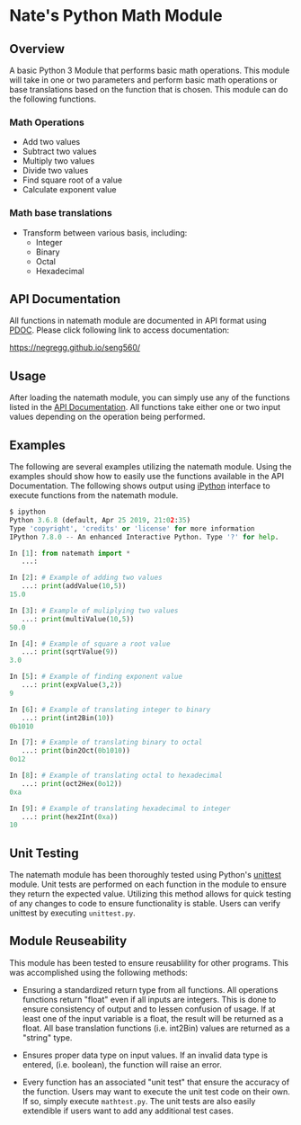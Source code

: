 # Nate's Python Math Module

## Overview

A basic Python 3 Module that performs basic math operations.  This module 
will take in one or two parameters and perform basic math operations or 
base translations based  on the function that is chosen.  This module can
do the following functions.

### Math Operations
* Add two values
* Subtract two values
* Multiply two values
* Divide two values
* Find square root of a value
* Calculate exponent value

### Math base translations
* Transform between various basis, including:
  * Integer
  * Binary
  * Octal
  * Hexadecimal

## API Documentation

All functions in natemath module are documented in API format using 
[PDOC](https://pdoc3.github.io/pdoc/).  Please click following link to access
documentation:

https://negregg.github.io/seng560/

## Usage

After loading the natemath module, you can simply use any of the functions listed in
the [API Documentation](https://pdoc3.github.io/pdoc/).  All functions take either
one or two input values depending on the operation being performed.  

## Examples

The following are several examples utilizing the natemath module.  Using the 
examples should show how to easily use the functions available in the API
Documentation.  The following shows output using [iPython](https://ipython.org) 
interface to execute functions from the natemath module.

```python
$ ipython
Python 3.6.8 (default, Apr 25 2019, 21:02:35) 
Type 'copyright', 'credits' or 'license' for more information
IPython 7.8.0 -- An enhanced Interactive Python. Type '?' for help.

In [1]: from natemath import * 
   ...:                                                                                                                                              

In [2]: # Example of adding two values 
   ...: print(addValue(10,5))                                                                                                                        
15.0

In [3]: # Example of muliplying two values 
   ...: print(multiValue(10,5))                                                                                                                      
50.0

In [4]: # Example of square a root value 
   ...: print(sqrtValue(9))                                                                                                                          
3.0

In [5]: # Example of finding exponent value 
   ...: print(expValue(3,2))                                                                                                                         
9

In [6]: # Example of translating integer to binary 
   ...: print(int2Bin(10))                                                                                                                           
0b1010

In [7]: # Example of translating binary to octal 
   ...: print(bin2Oct(0b1010)) 
0o12

In [8]: # Example of translating octal to hexadecimal 
   ...: print(oct2Hex(0o12)) 
0xa

In [9]: # Example of translating hexadecimal to integer 
   ...: print(hex2Int(0xa))                                                                                                                          
10


```
## Unit Testing

The natemath module has been thoroughly tested using Python's 
[unittest](https://docs.python.org/3/library/unittest.html) module.  Unit tests
are performed on each function in the module to ensure they return the expected
value.  Utilizing this method allows for quick testing of any changes to code
to ensure functionality is stable.  Users can verify unittest by executing 
`unittest.py`.


## Module Reuseability

This module has been tested to ensure reusablility for other programs.  This 
was accomplished using the following methods:

* Ensuring a standardized return type from all functions.  All operations
functions return "float" even if all inputs are integers.  This is done to 
ensure consistency of output and to lessen confusion of usage.  If at least
one of the input variable is a float, the result will be returned as a float. 
All base translation functions (i.e. int2Bin) values are returned as a "string"
type.

* Ensures proper data type on input values.  If an invalid data type is entered,
(i.e. boolean), the function will raise an error.

* Every function has an associated "unit test" that ensure the accuracy of 
the function.  Users may want to execute the unit test code on their own.  If so,
simply execute `mathtest.py`.  The unit tests are also easily extendible if users
want to add any additional test cases.

